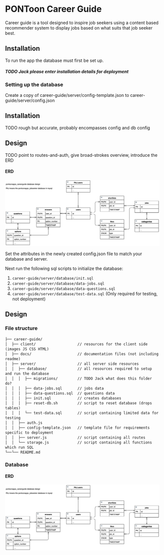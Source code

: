 # PONToon Career Guide

Career guide is a tool designed to inspire job seekers using a content based recommender system to display jobs based on what suits that job seeker best.

## Installation

To run the app the database must first be set up.

##### TODO Jack please enter installation details for deployment

### Setting up the database

Create a copy of career-guide/server/config-template.json to career-guide/server/config.json

## Installation

TODO rough but accurate, probably encompasses config and db config

## Design

TODO point to routes-and-auth, give broad-strokes overview, introduce the ERD

#### ERD
![ERD](docs/images/erd.png)

Set the attributes in the newly created config.json file to match your database and server.

Next run the following sql scripts to initialize the database:

1. `career-guide/server/database/init.sql`
2. `career-guide/server/database/data-jobs.sql`
3. `career-guide/server/database/data-questions.sql`
4. `career-guide/server/database/test-data.sql` (Only required for testing, not deployment)

## Design

### File structure

```
├── career-guide/
│  ├── client/                   // resources for the client side (images JS CSS HTML)
│  ├── docs/                     // documentation files (not including readme)
│  ├── server/                   // all server side resources
│  │  ├── database/              // all resources required to setup and run the database
│  │  │  ├── migrations/         // TODO Jack what does this folder do?
│  │  │  ├── data-jobs.sql       // jobs data
│  │  │  ├── data-questions.sql  // questions data
│  │  │  ├── init.sql            // creates databases
│  │  │  ├── reset-db.sh         // script to reset database (drops tables)
│  │  │  └── test-data.sql       // script containing limited data for testing
│  │  ├── auth.js
│  │  ├── config-template.json   // template file for requirements specific to deployment
│  │  ├── server.js              // script containing all routes
│  │  └── storage.js             // script containing all functions which run SQL
└──└── README.md
```

### Database

#### ERD
![ERD](docs/images/erd.png)
